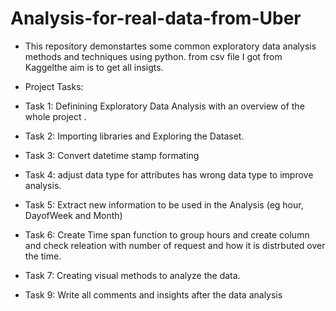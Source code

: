# Analysis-for-real-data-from-Uber
- This repository demonstartes some common exploratory data analysis methods and techniques using python. from csv file I got from Kaggelthe aim is to get all insigts.
- Project Tasks:


- Task 1: Definining Exploratory Data Analysis with an overview of the whole project .

- Task 2: Importing libraries and Exploring the Dataset.

- Task 3: Convert datetime stamp formating 

- Task 4: adjust data type for attributes has wrong data type to improve analysis.

- Task 5: Extract new information to be used in the Analysis (eg hour, DayofWeek and Month)

- Task 6: Create Time span function to group hours and create column and check releation with number of request and how it is distrbuted over the time.

- Task 7: Creating visual methods to analyze the data.

- Task 9: Write all comments and insights after the data analysis 

